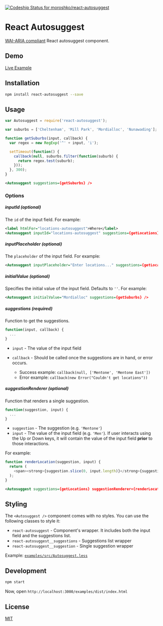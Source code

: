 [ ![Codeship Status for moroshko/react-autosuggest](https://codeship.com/projects/41810250-aa07-0132-fbf4-4e62e8945e03/status?branch=master)](https://codeship.com/projects/67868)

# React Autosuggest

[WAI-ARIA compliant](http://www.w3.org/TR/wai-aria-practices/#autocomplete) React autosuggest component.

## Demo

<a href="//moroshko.github.io/react-autosuggest" target="_blank">Live Example</a>

## Installation

```bash
npm install react-autosuggest --save
```

## Usage

```javascript
var Autosuggest = require('react-autosuggest');

var suburbs = ['Cheltenham', 'Mill Park', 'Mordialloc', 'Nunawading'];

function getSuburbs(input, callback) {
  var regex = new RegExp('^' + input, 'i');

  setTimeout(function() {
    callback(null, suburbs.filter(function(suburb) {
      return regex.test(suburb);
    }));
  }, 300);
}
```
```xml
<Autosuggest suggestions={getSuburbs} />
```

### Options

##### inputId (optional)

The `id` of the input field. For example:

```xml
<label htmlFor="locations-autosuggest">Where</label>
<Autosuggest inputId="locations-autosuggest" suggestions={getLocations} />
```

##### inputPlaceholder (optional)

The `placeholder` of the input field. For example:

```xml
<Autosuggest inputPlaceholder="Enter locations..." suggestions={getLocations} />
```

##### initialValue (optional)

Specifies the initial value of the input field. Defaults to `''`. For example:

```xml
<Autosuggest initialValue="Mordialloc" suggestions={getSuburbs} />
```

##### suggestions (required)

Function to get the suggestions.

```javascript
function(input, callback) {
  ...
}
```

* `input` - The value of the input field
* `callback` - Should be called once the suggestions are in hand, or error occurs.

  * Success example: `callback(null, ['Mentone', 'Mentone East'])`
  * Error example: `callback(new Error("Couldn't get locations"))`

##### suggestionRenderer (optional)

Function that renders a single suggestion.

```javascript
function(suggestion, input) {
  ...
}
```

* `suggestion` - The suggestion (e.g. `'Mentone'`)
* `input` - The value of the input field (e.g. `'Men'`). If user interacts using the Up or Down keys, it will contain the value of the input field **prior** to those interactions.

For example:

```javascript
function renderLocation(suggestion, input) {
  return (
    <span><strong>{suggestion.slice(0, input.length)}</strong>{suggestion.slice(input.length)}</span>
  );
}
```

```xml
<Autosuggest suggestions={getLocations} suggestionRenderer={renderLocation} />
```


## Styling

The `<Autosuggest />` component comes with no styles. You can use the following classes to style it:

* `react-autosuggest` - Component's wrapper. It includes both the input field and the suggestions list.
* `react-autosuggest__suggestions` - Suggestions list wrapper
* `react-autosuggest__suggestion` - Single suggestion wrapper

Example: [`examples/src/Autosuggest.less`](https://github.com/moroshko/react-autosuggest/blob/master/examples/src/Autosuggest.less)

## Development

```bash
npm start
```

Now, open `http://localhost:3000/examples/dist/index.html`

## License

[MIT](http://moroshko.mit-license.org)
